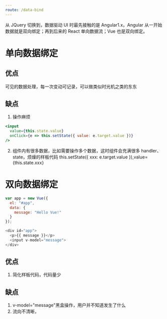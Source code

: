 ```yaml
---
route: /data-bind
---
```


从 JQuery 切换到，数据驱动 UI 时最先接触的是 Angular1.x，Angular 从一开始数据就是双向绑定；再到后来的 React 单向数据流；Vue 也是双向绑定。

# 单向数据绑定

## 优点

可见的数据处理，每一次变动可记录，可以做类似时光机之类的东东

## 缺点

1. 操作麻烦

```jsx
<input
  value={this.state.value}
  onClick={e => this.setState({ value: e.target.value })}
/>
```

2. 组件内有很多数据，比如需要操作多个数据，这时组件会充满很多 handler、state，烦燥的样板代码 this.setState({ xxx: e.target.value }),value={this.state.xxx}

# 双向数据绑定

```js
var app = new Vue({
  el: "#app",
  data: {
    message: "Hello Vue!"
  }
});

<div id="app">
  <p>{{ message }}</p>
  <input v-model="message">
</div>
```

## 优点

1. 简化样板代码，代码量少

## 缺点

1. v-model="message"黑盒操作，用户并不知道发生了什么
2. 流向不清晰，

